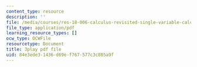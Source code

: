 ```yaml
---
content_type: resource
description: ''
file: /media/courses/res-18-006-calculus-revisited-single-variable-calculus-fall-2010/84e3ede31436d69ef767577c3c885a9f_dNyLGmiYQY0.pdf
file_type: application/pdf
learning_resource_types: []
ocw_type: OCWFile
resourcetype: Document
title: 3play pdf file
uid: 84e3ede3-1436-d69e-f767-577c3c885a9f
---
```

